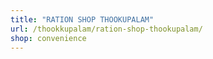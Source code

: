 ```yaml
---
title: "RATION SHOP THOOKUPALAM"
url: /thookkupalam/ration-shop-thookupalam/
shop: convenience
---
```

